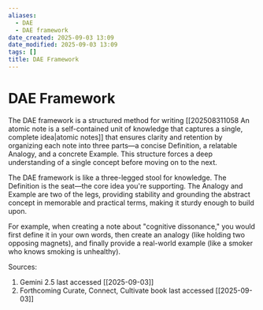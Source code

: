 ```yaml
---
aliases:
  - DAE
  - DAE framework
date_created: 2025-09-03 13:09
date_modified: 2025-09-03 13:09
tags: []
title: DAE Framework
---
```


# DAE Framework

The DAE framework is a structured method for writing [[202508311058 An atomic note is a self-contained unit of knowledge that captures a single, complete idea|atomic notes]] that ensures clarity and retention by organizing each note into three parts—a concise Definition, a relatable Analogy, and a concrete Example. This structure forces a deep understanding of a single concept before moving on to the next.

The DAE framework is like a three-legged stool for knowledge. The Definition is the seat—the core idea you're supporting. The Analogy and Example are two of the legs, providing stability and grounding the abstract concept in memorable and practical terms, making it sturdy enough to build upon.

For example, when creating a note about "cognitive dissonance," you would first define it in your own words, then create an analogy (like holding two opposing magnets), and finally provide a real-world example (like a smoker who knows smoking is unhealthy).

Sources:

1. Gemini 2.5 last accessed [[2025-09-03]]
2. Forthcoming Curate, Connect, Cultivate book last accessed [[2025-09-03]]
